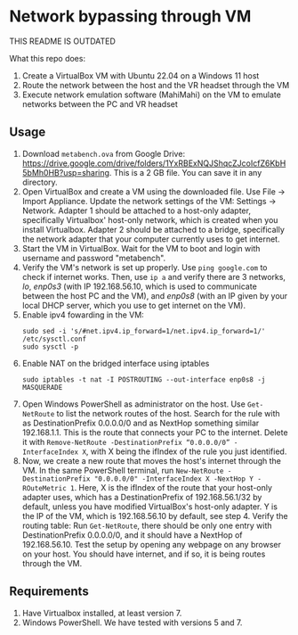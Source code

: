 # Network bypassing through VM
THIS README IS OUTDATED


What this repo does:
1. Create a VirtualBox VM with Ubuntu 22.04 on a Windows 11 host
2. Route the network between the host and the VR headset through the VM
3. Execute network emulation software (MahiMahi) on the VM to emulate networks between the PC and VR headset

## Usage
1. Download `metabench.ova` from Google Drive: https://drive.google.com/drive/folders/1YxRBExNQJShqcZJcoIcfZ6KbH5bMh0HB?usp=sharing. This is a 2 GB file. You can save it in any directory.
2. Open VirtualBox and create a VM using the downloaded file. Use File -> Import Appliance. Update the network settings of the VM: Settings -> Network. Adapter 1 should be attached to a host-only adapter, specifically Virtualbox' host-only network, which is created when you install Virtualbox. Adapter 2 should be attached to a bridge, specifically the network adapter that your computer currently uses to get internet.
3. Start the VM in VirtualBox. Wait for the VM to boot and login with username and password "metabench".
4. Verify the VM's network is set up properly. Use `ping google.com` to check if internet works. Then, use `ip a` and verify there are 3 networks, *lo*, *enp0s3* (with IP 192.168.56.10, which is used to communicate between the host PC and the VM), and *enp0s8* (with an IP given by your local DHCP server, which you use to get internet on the VM).
5. Enable ipv4 fowarding in the VM:
    ```
    sudo sed -i 's/#net.ipv4.ip_forward=1/net.ipv4.ip_forward=1/' /etc/sysctl.conf
    sudo sysctl -p
    ```
6. Enable NAT on the bridged interface using iptables
    ```
    sudo iptables -t nat -I POSTROUTING --out-interface enp0s8 -j MASQUERADE
    ```
7. Open Windows PowerShell as administrator on the host. Use `Get-NetRoute` to list the network routes of the host. Search for the rule with as DestinationPrefix 0.0.0.0/0 and as NextHop something similar 192.168.1.1. This is the route that connects your PC to the internet. Delete it with `Remove-NetRoute -DestinationPrefix “0.0.0.0/0” -InterfaceIndex X`, with X being the ifIndex of the rule you just identified.
8. Now, we create a new route that moves the host's internet through the VM. In the same PowerShell terminal, run `New-NetRoute -DestinationPrefix "0.0.0.0/0" -InterfaceIndex X -NextHop Y -ROuteMetric 1`. Here, X is the ifIndex of the route that your host-only adapter uses, which has a DestinationPrefix of 192.168.56.1/32 by default, unless you have modified VirtualBox's host-only adapter. Y is the IP of the VM, which is 192.168.56.10 by default, see step 4. Verify the routing table: Run `Get-NetRoute`, there should be only one entry with DestinationPrefix 0.0.0.0/0, and it should have a NextHop of 192.168.56.10. Test the setup by opening any webpage on any browser on your host. You should have internet, and if so, it is being routes through the VM.

## Requirements
1. Have Virtualbox installed, at least version 7.
2. Windows PowerShell. We have tested with versions 5 and 7.